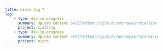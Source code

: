 ```yaml
---
title: micro log 7
log:
    - type: dev-in-progress
      summary: Upload content [#72](https://github.com/noyainrain/listling/issues/72)
      project: Listling
    - type: dev-in-progress
      summary: Upload content [#67](https://github.com/noyainrain/micro/issues/67)
      project: micro
---
```


